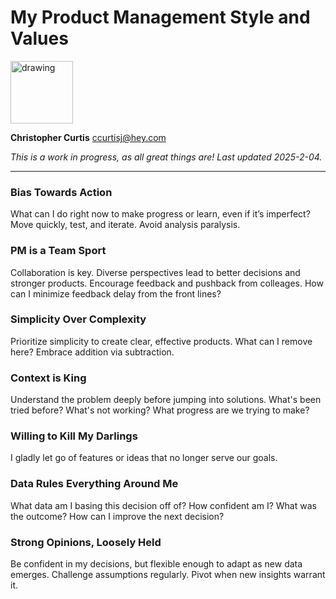 # My Product Management Style and Values

<img src="https://firebasestorage.googleapis.com/v0/b/resume-co.appspot.com/o/resume_assets%2FvO1IrNsNdxM5H2FzO0fv%2Fsquare?alt=media&token=02610c31-e506-47cd-a64b-c4502399cd49" alt="drawing" width="100"/>

**Christopher Curtis**
ccurtisj@hey.com

_This is a work in progress, as all great things are! Last updated 2025-2-04._

---

### Bias Towards Action
What can I do right now to make progress or learn, even if it’s imperfect? Move quickly, test, and iterate. Avoid analysis paralysis.

### PM is a Team Sport
Collaboration is key. Diverse perspectives lead to better decisions and stronger products. Encourage feedback and pushback from colleages. How can I minimize feedback delay from the front lines?

### Simplicity Over Complexity
Prioritize simplicity to create clear, effective products. What can I remove here? Embrace addition via subtraction.

### Context is King
Understand the problem deeply before jumping into solutions. What's been tried before? What's not working? What progress are we trying to make?

### Willing to Kill My Darlings
I gladly let go of features or ideas that no longer serve our goals.

### Data Rules Everything Around Me
What data am I basing this decision off of? How confident am I? What was the outcome? How can I improve the next decision?

### Strong Opinions, Loosely Held
Be confident in my decisions, but flexible enough to adapt as new data emerges. Challenge assumptions regularly. Pivot when new insights warrant it.

